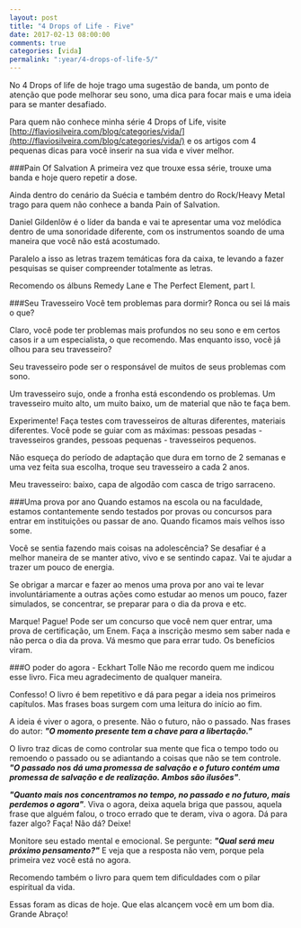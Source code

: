 ```yaml
---
layout: post
title: "4 Drops of Life - Five"
date: 2017-02-13 08:00:00
comments: true
categories: [vida]
permalink: ":year/4-drops-of-life-5/"
---
```

No 4 Drops of life de hoje trago uma sugestão de banda, um ponto de atenção que pode melhorar seu sono, uma dica para focar mais e uma ideia para se manter desafiado.

Para quem não conhece minha série 4 Drops of Life, visite [http://flaviosilveira.com/blog/categories/vida/](http://flaviosilveira.com/blog/categories/vida/) e os artigos com 4 pequenas dicas para você inserir na sua vida e viver melhor.

###Pain Of Salvation
A primeira vez que trouxe essa série, trouxe uma banda e hoje quero repetir a dose.

Ainda dentro do cenário da Suécia e também dentro do Rock/Heavy Metal trago para quem não conhece a banda Pain of Salvation.

Daniel Gildenlõw é o líder da banda e vai te apresentar uma voz melódica dentro de uma sonoridade diferente, com os instrumentos soando de uma maneira que você não está acostumado.

Paralelo a isso as letras trazem temáticas fora da caixa, te levando a fazer pesquisas se quiser compreender totalmente as letras.

Recomendo os álbuns Remedy Lane e The Perfect Element, part I.

<!--more-->
###Seu Travesseiro
Você tem problemas para dormir? Ronca ou sei lá mais o que?

Claro, você pode ter problemas mais profundos no seu sono e em certos casos ir a um especialista, o que recomendo. Mas enquanto isso, você já olhou para seu travesseiro?

Seu travesseiro pode ser o responsável de muitos de seus problemas com sono.

Um travesseiro sujo, onde a fronha está escondendo os problemas. Um travesseiro muito alto, um muito baixo, um de material que não te faça bem.

Experimente! Faça testes com travesseiros de alturas diferentes, materiais diferentes. Você pode se guiar com as máximas: pessoas pesadas - travesseiros grandes, pessoas pequenas - travesseiros pequenos.

Não esqueça do período de adaptação que dura em torno de 2 semanas e uma vez feita sua escolha, troque seu travesseiro a cada 2 anos.

Meu travesseiro: baixo, capa de algodão com casca de trigo sarraceno.

###Uma prova por ano
Quando estamos na escola ou na faculdade, estamos contantemente sendo testados por provas ou concursos para entrar em instituições ou passar de ano. Quando ficamos mais velhos isso some. 

Você se sentia fazendo mais coisas na adolescência? Se desafiar é a melhor maneira de se manter ativo, vivo e se sentindo capaz. Vai te ajudar a trazer um pouco de energia.

Se obrigar a marcar e fazer ao menos uma prova por ano vai te levar involuntáriamente a outras ações como estudar ao menos um pouco, fazer simulados, se concentrar, se preparar para o dia da prova e etc.

Marque! Pague! Pode ser um concurso que você nem quer entrar, uma prova de certificação, um Enem. Faça a inscrição mesmo sem saber nada e não perca o dia da prova. Vá mesmo que para errar tudo. Os benefícios viram.

###O poder do agora - Eckhart Tolle
Não me recordo quem me indicou esse livro. Fica meu agradecimento de qualquer maneira.

Confesso! O livro é bem repetitivo e dá para pegar a ideia nos primeiros capítulos. Mas frases boas surgem com uma leitura do início ao fim.

A ideia é viver o agora, o presente. Não o futuro, não o passado. Nas frases do autor: ***"O momento presente tem a chave para a libertação."***

O livro traz dicas de como controlar sua mente que fica o tempo todo ou remoendo o passado ou se adiantando a coisas que não se tem controle. ***"O passado nos dá uma promessa de salvação e o futuro contém uma promessa de salvação e de realização. Ambos são ilusões"***.

***"Quanto mais nos concentramos no tempo, no passado e no futuro, mais perdemos o agora"***. Viva o agora, deixa aquela briga que passou, aquela frase que alguém falou, o troco errado que te deram, viva o agora. Dá para fazer algo? Faça! Não dá? Deixe!

Monitore seu estado mental e emocional. Se pergunte: ***"Qual será meu próximo pensamento?"*** E veja que a resposta não vem, porque pela primeira vez você está no agora.

Recomendo também o livro para quem tem dificuldades com o pilar espiritual da vida.

Essas foram as dicas de hoje. Que elas alcançem você em um bom dia. Grande Abraço!